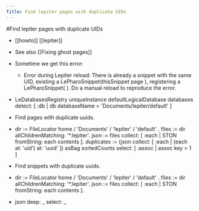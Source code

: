 ---Title: Find lepiter pages with duplicate UIDs---#Find lepiter pages with duplicate UIDs- [[howto]] [[lepiter]]- See also [[Fixing ghost pages]]- Sometime we get this error:    - Error during Lepiter reload: There is already a snippet with the same UID, existing a LePharoSnippet(thisSnippet page ), registering a LePharoSnippet(). Do a manual reload to reproduce the error.- LeDatabasesRegistry uniqueInstance defaultLogicalDatabase databases	detect: [ :db | db databaseName = 'Documents/lepiter/default' ]- Find pages with duplicate uuids.- dir := FileLocator home / 'Documents' / 'lepiter' / 'default' .files := dir allChildrenMatching: '*.lepiter'.json := files collect: [ :each | STON fromString: each contents ].duplicates := (json collect: [ :each | (each at: 'uid') at: 'uuid' ]) asBag		sortedCounts select: [ :assoc | assoc key > 1 ]- Find snippets with duplicate uuids.- dir := FileLocator home / 'Documents' / 'lepiter' / 'default' .files := dir allChildrenMatching: '*.lepiter'.json := files collect: [ :each | STON fromString: each contents ].- json deep: _ select: _